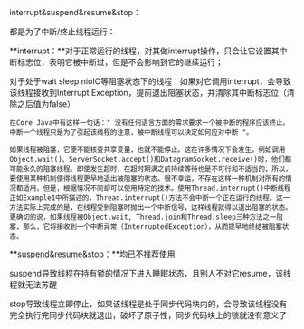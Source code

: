 interrupt&suspend&resume&stop：

都是为了中断/终止线程运行：

**interrupt：**对于正常运行的线程，对其做interrupt操作，只会让它设置其中断标志位，表明它被中断过，但是不会影响到它的继续运行；

对于处于wait sleep nioIO等阻塞状态下的线程：如果对它调用interrupt，会导致该线程接收到Interrupt Exception，提前退出阻塞状态，并清除其中断标志位（清除之后值为false）

`在Core Java中有这样一句话：" 没有任何语言方面的需求要求一个被中断的程序应该终止。中断一个线程只是为了引起该线程的注意，被中断线程可以决定如何应对中断 "。`

`如果线程被阻塞，它便不能核查共享变量，也就不能停止。这在许多情况下会发生，例如调用Object.wait()、ServerSocket.accept()和DatagramSocket.receive()时，他们都可能永久的阻塞线程。即使发生超时，在超时期满之前持续等待也是不可行和不适当的，所以，要使用某种机制使得线程更早地退出被阻塞的状态。很不幸运，不存在这样一种机制对所有的情况都适用，但是，根据情况不同却可以使用特定的技术。使用Thread.interrupt()中断线程正如Example1中所描述的，Thread.interrupt()方法不会中断一个正在运行的线程。这一方法实际上完成的是，在线程受到阻塞时抛出一个中断信号，这样线程就得以退出阻塞的状态。更确切的说，如果线程被Object.wait, Thread.join和Thread.sleep三种方法之一阻塞，那么，它将接收到一个中断异常（InterruptedException），从而提早地终结被阻塞状态。`

**suspend&resume&stop：**均已不推荐使用

suspend导致线程在持有锁的情况下进入睡眠状态，且别人不对它resume，该线程就无法苏醒

stop导致线程立即停止，如果该线程是处于同步代码块内的，会导致该线程没有完全执行完同步代码块就退出，破坏了原子性，同步代码块上的锁就没有意义了

